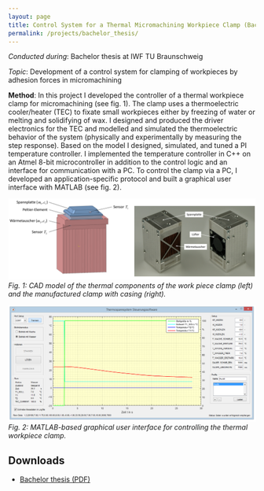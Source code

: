 ```yaml
---
layout: page
title: Control System for a Thermal Micromachining Workpiece Clamp (Bachelor’s Thesis)
permalink: /projects/bachelor_thesis/
---
```


*Conducted during*: Bachelor thesis at IWF TU Braunschweig

*Topic*: Development of a control system for clamping of workpieces by adhesion forces in micromachining

**Method**: In this project I developed the controller of a thermal workpiece clamp for micromachining (see fig. 1). The clamp uses a thermoelectric cooler/heater (TEC) to fixate small workpieces either by freezing of water or melting and solidifying of wax. I designed and produced the driver electronics for the TEC and modelled and simulated the thermoelectric behavior of the system (physically and experimentally by measuring the step response). Based on the model I designed, simulated, and tuned a PI temperature controller. I implemented the temperature controller in C++ on an Atmel 8-bit microcontroller in addition to the control logic and an interface for communication with a PC. To control the clamp via a PC, I developed an application-specific protocol and built a graphical user interface with MATLAB (see fig. 2).


![thermal_workpiece_clamp](/assets/projects/images/thermal_workpiece_clamp.png)
*Fig. 1: CAD model of the thermal components of the work piece clamp (left) and the manufactured clamp with casing (right).*

![workpiece_clamp_gui](/assets/projects/images/workpiece_clamp_gui.png)
*Fig. 2: MATLAB-based graphical user interface for controlling the thermal workpiece clamp.*

## Downloads

- [Bachelor thesis (PDF)](/assets/documents/bachelor_thesis.pdf)
